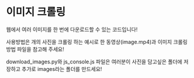 # 이미지 크롤링
웹에서 여러 이미지를 한 번에 다운로드할 수 있는 코드입니다!

사용방법은 개의 사진을 크롤링 하는 예시로 한 동영상(image.mp4)과 이미지 크롤링 방법 파일을 참고해 주세요!

download_images.py와 js_console.js 파일은 여러분이 사진을 담고싶은 폴더에 저장하고 추가로 images라는 폴더를 만드세요!
